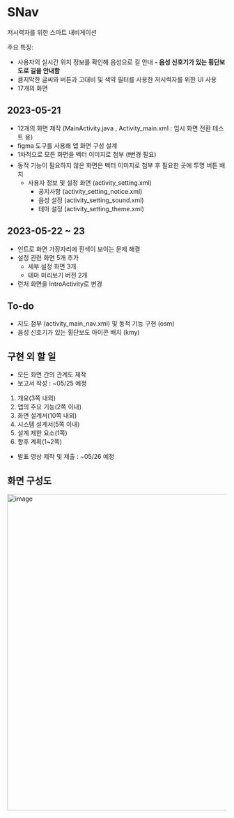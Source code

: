 # SNav

저시력자를 위한 스마트 내비게이션

주요 특징:
- 사용자의 실시간 위치 정보를 확인해 음성으로 길 안내
  **- 음성 신호기가 있는 횡단보도로 길을 안내함**
- 큼지막한 글씨와 버튼과 고대비 및 색약 필터를 사용한 저시력자를 위한 UI 사용
- 17개의 화면

## 2023-05-21

- 12개의 화면 제작 (MainActivity.java , Activity_main.xml : 임시 화면 전환 테스트 용)
- figma 도구를 사용해 앱 화면 구성 설계
- 1차적으로 모든 화면을 벡터 이미지로 첨부 (❗변경 필요)
- 동적 기능이 필요하지 않은 화면은 벡터 이미지로 첨부 후 필요한 곳에 투명 버튼 배치
  - 사용자 정보 및 설정 화면 (activity_setting.xml)
    - 공지사항 (activity_setting_notice.xml)
    - 음성 설정 (activity_setting_sound.xml)
    - 테마 설정 (activity_setting_theme.xml)

## 2023-05-22 ~ 23

- 인트로 화면 가장자리에 흰색이 보이는 문제 해결
- 설정 관련 화면 5개 추가
  - 세부 설정 화면 3개
  - 테마 미리보기 버전 2개
- 런처 화면을 IntroActivity로 변경

## To-do

- 지도 첨부 (activity_main_nav.xml) 및 동적 기능 구현 (osm)
- 음성 신호기가 있는 횡단보도 아이콘 배치 (kmy)

## 구현 외 할 일

- 모든 화면 간의 관계도 제작
- 보고서 작성 : ~05/25 예정
1) 개요(3쪽 내외)
2) 앱의 주요 기능(2쪽 이내)
3) 화면 설계서(10쪽 내외)
4) 시스템 설계서(5쪽 이내)
5) 설계 제한 요소(1쪽)
6) 향후 계획(1~2쪽)
- 발표 영상 제작 및 제출 : ~05/26 예정

## 화면 구성도

<img width="726" alt="image" src="https://github.com/dlwhsk0/SNav/assets/94193594/98ae4a1b-ed1f-409a-bf09-437dec66860c">
